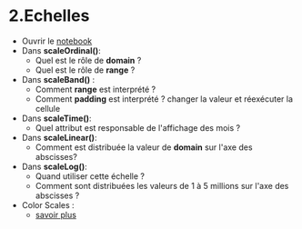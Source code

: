 # 2.Echelles
* Ouvrir le [notebook](https://observablehq.com/@jasper/002-scales)
* Dans **scaleOrdinal()**:
    * Quel est le rôle de **domain** ?
    * Quel est le rôle de **range** ?
* Dans **scaleBand()** :
    * Comment **range** est interprété ?
    * Comment **padding** est interprété ? changer la valeur et réexécuter la cellule 
* Dans **scaleTime()**:
    * Quel attribut est responsable de l'affichage des mois ?
* Dans **scaleLinear()**:
    * Comment est distribuée la valeur de **domain** sur l'axe des abscisses?
* Dans **scaleLog()**:
    * Quand utiliser cette échelle ?
    * Comment sont distribuées les valeurs de 1 à 5 millions sur l'axe des abscisses ?
* Color Scales :
    * [savoir plus](https://observablehq.com/@d3/color-schemes)
